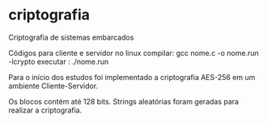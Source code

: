 # criptografia
Criptografia de sistemas embarcados





Códigos para cliente e servidor no linux compilar: gcc nome.c -o nome.run -lcrypto 
executar : ./nome.run




Para o início dos estudos foi implementado a criptografia AES-256 em um ambiente Cliente-Servidor. 

Os blocos contém até 128 bits. Strings aleatórias foram geradas para realizar a criptografia. 


